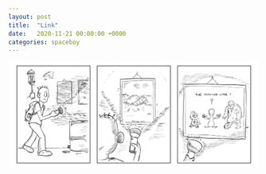 ```yaml
---
layout: post
title:  "Link"
date:   2020-11-21 00:00:00 +0000
categories: spaceboy
---
```


![Link](../spaceboy/07%20-%20link.png)

